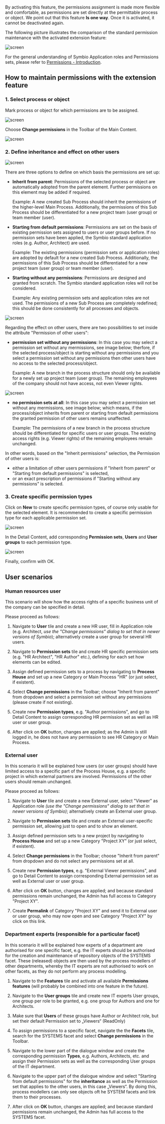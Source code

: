 By activating this feature, the permissions assignment is made more flexible and comfortable, as permissions are set directly at the permittable process or object. We point out that this feature __Is one way__. Once it is activated, it cannot be deactivated again.

The following picture illustrates the comparison of the standard permission maintenance with the activated extension feature:

![screen](./media/explanation-permissions.png)

For the general understanding of Symbio Application roles and Permissions sets, please refer to [Permissions - Introduction](https://docs.symbioworld.com/admin/administration/permissions/permissions/).

## How to maintain permissions with the extension feature

### 1. Select process or object

Mark process or object for which permissions are to be assigned.  

![screen](./media/mark-process.png)  

Choose __Change permissions__ in the Toolbar of the Main Content.

![screen](./media/change-permissions-toolbar.png)

### 2. Define inheritance and effect on other users 

![screen](./media/inherit_permissions.png)

There are three options to define on which basis the permissions are set up:

- __Inherit from parent__: Permissions of the selected process or object are automatically adopted from the parent element. Further permissions on this element may be added if required.

    Example: A new created Sub Process should inherit the permissions of the higher-level Main Process. Additionally, the permissions of this Sub Process should be differentiated for a new project team (user group) or team member (user). 

- __Starting from default permissions__: Permissions are set on the basis of existing permission sets assigned to users or user groups before. If no permission sets have been applied, the Symbio standard  application roles (e.g. Author, Architect) are used.

    Example: The existing permissions (permission sets or application roles) are adopted by default for a new created Sub Process. Additionally, the permissions of this Sub Process should be differentiated for a new project team (user group) or team member (user).

- __Starting without any permissions__: Permissions are designed and 
granted from scratch. The Symbio standard application roles will not be considered.

    Example: Any existing permission sets and application roles are not used. The permissions of a new Sub Process are completely redefined; this should be done consistently for all processes and objects.

![screen](./media/permissions_otherusers.png)

Regarding the effect on other users, there are two possibilities to set inside the attribute "Permission of other users":

- __permission set without any permissions__: In this case you may select a permission set without any mermissions, see image below; therfore, if the selected process/object is starting without any permissions and you select a permission set without any permissions then other users have no access to the selected process/object.

    Example: A new branch in the process structure should only be available for a newly set up project team (user group). The remaining employees of the company should not have access, not even Viewer rights.

![screen](./media/no_permissionsset.png)

- __no permission sets at all__: In this case you may select a permission set without any mermissions, see image below; which means, if the process/object inherits from parent or starting from default permissions the granted permission of other users remains unaffected.

    Example: The permissions of a new branch in the process structure should be differentiated for specific users or user groups. The existing access rights (e.g. Viewer rights) of the remaining employees remain unchanged.

In other words, based on the "Inherit permissions" selection, the Permission of other users is:
* either a limitation of other users permissions if "Inherit from parent" or "Starting from default permissions" is selected,
* or an exact prescription of permissions if "Starting without any permissions" is selected.

### 3. Create specific permission types

Click on __New__ to create specific permission types, of course only usable for the selected element. It is recommended to create a specific permission type for each applicable permission set.

![screen](./media/permission-types.png)

In the Detail Content, add corresponding __Permission sets__, __Users__ and __User groups__ to each permission type.

![screen](./media/detail-permission-types.png)

Finally, confirm with OK.

## User scenarios

### Human resources user

This scenario will show how the access rights of a specific business unit of the company can be specified in detail.

Please proceed as follows:

1. Navigate to __User__ tile and create a new HR user, fill in Application role (e.g. Architect, _use the "Change permissions" dialog to set that in newer versions of Symbio_); alternatively create a user group for several HR users.

2. Navigate to __Permission sets__ tile and create HR specific permission sets (e.g. "HR Architect", "HR Author" etc.), defining for each set how elements can be edited.

3. Assign defined permission sets to a process by navigating to __Process House__ and set up a new Category or Main Process "HR" (or just select, if existent). 

4. Select __Change permissions__ in the Toolbar; choose "Inherit from parent" from dropdown and select a permission set without any permissions (please create if not existing).

5. Create new __Permission types__, e.g. "Author permissions", and go to Detail Content to assign corresponding HR permission set as well as HR user or user group.

6. After click on __OK__ button, changes are applied; as the Admin is still logged in, he does not have any permission to see HR Category or Main Process.


### External user

In this scenario it will be explained how users (or user groups) should have limited access to a specific part of the Process House, e.g. a specific project in which external partners are involved. Permissions of the other users should remain unchanged.

Please proceed as follows:

1. Navigate to __User__ tile and create a new External user, select "Viewer" as Application role _(use the "Change permissions" dialog to set that in newer versions of Symbio)_; alternatively create an External user group.

2. Navigate to __Permission sets__ tile and create an External user-specific permission set, allowing just to open and to show an element.

3. Assign defined permission sets to a new project by navigating to __Process House__ and set up a new Category "Project XY" (or just select, if existent). 

4. Select __Change permissions__ in the Toolbar; choose "Inherit from parent" from dropdown and do not select any permissions set at all.

5. Create new __Permission types__, e.g. "External Viewer permissions", and go to Detail Content to assign corresponding External permission set as well as External user or user group.

6. After click on __OK__ button, changes are applied; and because standard permissions remain unchanged, the Admin has full access to Category "Project XY".

7. Create __Permalink__ of Category "Project XY" and send it to External user or user group, who may now open and see Category "Project XY" by click on this link. 


### Department experts (responsible for a particular facet)

In this scenario it will be explained how experts of a department are authorised for one specific facet, e.g. the IT experts should be authorised for the creation and maintenance of repository objects of the SYSTEMS facet. These (released) objects are then used by the process modellers of other departments, whereby the IT experts are not authorised to work on other facets, as they do not perform any process modelling.

1. Navigate to the __Features__ tile and activate all available __Permissions features__ (will probably be combined into one feature in the future). 

2. Navigate to the __User groups__ tile and create new IT experts User groups, one group per role to be granted, e.g. one group for Authors and one for Architects.

3. Make sure that __Users__ of these groups have Author or Architect role, but set their default Permission set to „Viewers“ (ReadOnly)

4. To assign permissions to a specific facet, navigate the the __Facets__ tile, search for the SYSTEMS facet and select __Change permissions__ in the Toolbar.

5. Navigate to the lower part of the dialogue window and create the corresponding permission __Types__, e.g. Authors, Architects, etc. and assign their Permission sets as well as the corresponding User groups of the IT department.  

6. Navigate to the upper part of the dialogue window and select "Starting from default permissions" for the __inheritance__ as well as the Permission set that applies to the other users, in this case „Viewers“. By doing this, process modellers can only see objects oft he SYSTEM facets and link them to their processes. 

7. After click on __OK__ button, changes are applied; and because standard permissions remain unchanged, the Admin has full access to the SYSTEMS facet.
